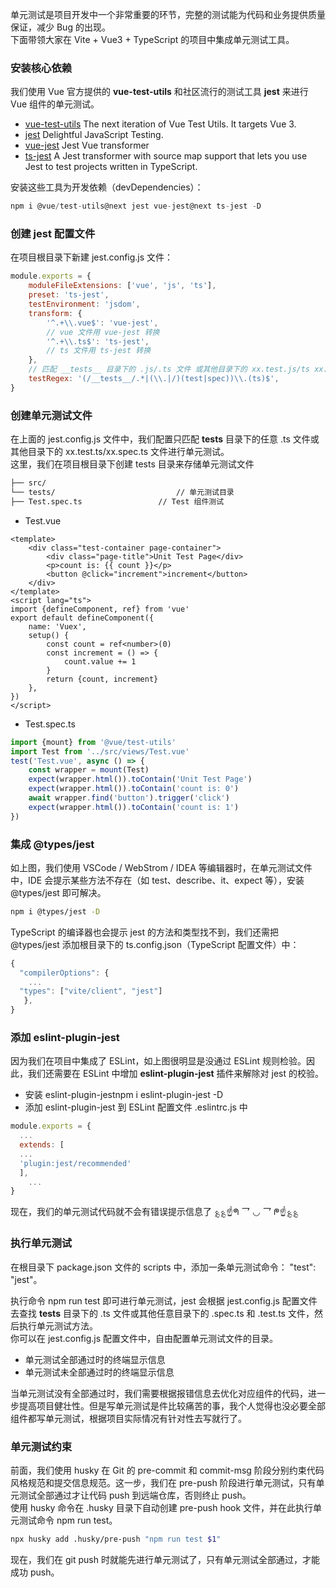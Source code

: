 单元测试是项目开发中一个非常重要的环节，完整的测试能为代码和业务提供质量保证，减少 Bug 的出现。<br />下面带领大家在 Vite + Vue3 + TypeScript 的项目中集成单元测试工具。

### 安装核心依赖

我们使用 Vue 官方提供的 **vue-test-utils** 和社区流行的测试工具 **jest** 来进行 Vue 组件的单元测试。

- [vue-test-utils](https://link.juejin.cn/?target=https%3A%2F%2Fgithub.com%2Fvuejs%2Fvue-test-utils-next) The next iteration of Vue Test Utils. It targets Vue 3.
- [jest](https://link.juejin.cn/?target=https%3A%2F%2Fgithub.com%2Ffacebook%2Fjest) Delightful JavaScript Testing.
- [vue-jest](https://link.juejin.cn/?target=https%3A%2F%2Fgithub.com%2Fvuejs%2Fvue-jest) Jest Vue transformer
- [ts-jest](https://link.juejin.cn/?target=https%3A%2F%2Fgithub.com%2Fkulshekhar%2Fts-jest) A Jest transformer with source map support that lets you use Jest to test projects written in TypeScript.

安装这些工具为开发依赖（devDependencies）：

```javascript
npm i @vue/test-utils@next jest vue-jest@next ts-jest -D
```

### 创建 jest 配置文件

在项目根目录下新建 jest.config.js 文件：

```javascript
module.exports = {
	moduleFileExtensions: ['vue', 'js', 'ts'],
	preset: 'ts-jest',
	testEnvironment: 'jsdom',
	transform: {
		'^.+\\.vue$': 'vue-jest',
		// vue 文件用 vue-jest 转换
		'^.+\\.ts$': 'ts-jest',
		// ts 文件用 ts-jest 转换
	},
	// 匹配 __tests__ 目录下的 .js/.ts 文件 或其他目录下的 xx.test.js/ts xx.spec.js/ts
	testRegex: '(/__tests__/.*|(\\.|/)(test|spec))\\.(ts)$',
}
```

### 创建单元测试文件

在上面的 jest.config.js 文件中，我们配置只匹配 **tests** 目录下的任意 .ts 文件或其他目录下的 xx.test.ts/xx.spec.ts 文件进行单元测试。<br />这里，我们在项目根目录下创建 tests 目录来存储单元测试文件

```bash
├── src/
└── tests/                           // 单元测试目录
├── Test.spec.ts                 // Test 组件测试
```

- Test.vue

```vue
<template>
	<div class="test-container page-container">
		<div class="page-title">Unit Test Page</div>
		<p>count is: {{ count }}</p>
		<button @click="increment">increment</button>
	</div>
</template>
<script lang="ts">
import {defineComponent, ref} from 'vue'
export default defineComponent({
	name: 'Vuex',
	setup() {
		const count = ref<number>(0)
		const increment = () => {
			count.value += 1
		}
		return {count, increment}
	},
})
</script>
```

- Test.spec.ts

```typescript
import {mount} from '@vue/test-utils'
import Test from '../src/views/Test.vue'
test('Test.vue', async () => {
	const wrapper = mount(Test)
	expect(wrapper.html()).toContain('Unit Test Page')
	expect(wrapper.html()).toContain('count is: 0')
	await wrapper.find('button').trigger('click')
	expect(wrapper.html()).toContain('count is: 1')
})
```

### 集成 @types/jest

如上图，我们使用 VSCode / WebStrom / IDEA 等编辑器时，在单元测试文件中，IDE 会提示某些方法不存在（如 test、describe、it、expect 等），安装 @types/jest 即可解决。

```bash
npm i @types/jest -D
```

TypeScript 的编译器也会提示 jest 的方法和类型找不到，我们还需把 @types/jest 添加根目录下的 ts.config.json（TypeScript 配置文件）中：

```javascript
{
  "compilerOptions": {
    ...
  "types": ["vite/client", "jest"]
   },
}
```

### 添加 eslint-plugin-jest

因为我们在项目中集成了 ESLint，如上图很明显是没通过 ESLint 规则检验。因此，我们还需要在 ESLint 中增加 **eslint-plugin-jest** 插件来解除对 jest 的校验。

- 安装 eslint-plugin-jestnpm i eslint-plugin-jest -D
- 添加 eslint-plugin-jest 到 ESLint 配置文件 .eslintrc.js 中

```javascript
module.exports = {
  ...
  extends: [
  ...
  'plugin:jest/recommended'
  ],
    ...
}
```

现在，我们的单元测试代码就不会有错误提示信息了 ؏؏☝ᖗ 乛 ◡ 乛 ᖘ☝؏؏

### 执行单元测试

在根目录下 package.json 文件的 scripts 中，添加一条单元测试命令： "test": "jest"。

执行命令 npm run test 即可进行单元测试，jest 会根据 jest.config.js 配置文件去查找 **tests** 目录下的 .ts 文件或其他任意目录下的 .spec.ts 和 .test.ts 文件，然后执行单元测试方法。<br />你可以在 jest.config.js 配置文件中，自由配置单元测试文件的目录。

- 单元测试全部通过时的终端显示信息
- 单元测试未全部通过时的终端显示信息

当单元测试没有全部通过时，我们需要根据报错信息去优化对应组件的代码，进一步提高项目健壮性。但是写单元测试是件比较痛苦的事，我个人觉得也没必要全部组件都写单元测试，根据项目实际情况有针对性去写就行了。

### 单元测试约束

前面，我们使用 husky 在 Git 的 pre-commit 和 commit-msg 阶段分别约束代码风格规范和提交信息规范。这一步，我们在 pre-push 阶段进行单元测试，只有单元测试全部通过才让代码 push 到远端仓库，否则终止 push。<br />使用 husky 命令在 .husky 目录下自动创建 pre-push hook 文件，并在此执行单元测试命令 npm run test。

```bash
npx husky add .husky/pre-push "npm run test $1"
```

现在，我们在 git push 时就能先进行单元测试了，只有单元测试全部通过，才能成功 push。<br />[<br />](https://link.juejin.cn/?target=https%3A%2F%2Fgithub.com%2FXPoet%2Fvite-vue3-starter)
